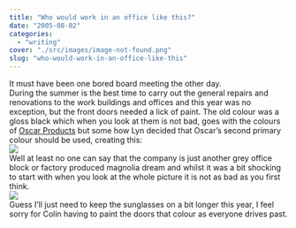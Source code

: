 ```yaml
---
title: "Who would work in an office like this?"
date: "2005-08-02"
categories: 
  - "writing"
cover: "./src/images/image-not-found.png"
slug: "who-would-work-in-an-office-like-this"
---
```


It must have been one bored board meeting the other day.  
During the summer is the best time to carry out the general repairs and renovations to the work buildings and offices and this year was no exception, but the front doors needed a lick of paint. The old colour was a gloss black which when you look at them is not bad, goes with the colours of [Oscar Products](http://www.oscarproducts.com) but some how Lyn decided that Oscar’s second primary colour should be used, creating this:  
[![](/images/30619555_2d4eeeff30_m.jpg)](http://www.flickr.com/photos/funkylarma/30619555/ "Pink!")  
Well at least no one can say that the company is just another grey office block or factory produced magnolia dream and whilst it was a bit shocking to start with when you look at the whole picture it is not as bad as you first think.  
[![](/images/30619554_0bb2c6dad1_m.jpg)](http://www.flickr.com/photos/funkylarma/30619554/ "Oscar Front")  
Guess I’ll just need to keep the sunglasses on a bit longer this year, I feel sorry for Colin having to paint the doors that colour as everyone drives past.
